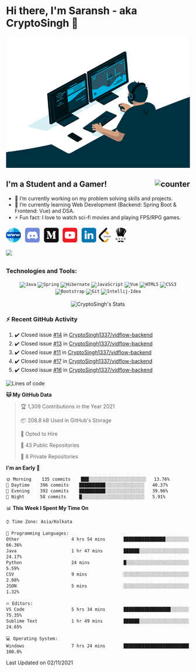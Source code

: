 # Hi there, I'm Saransh - aka CryptoSingh 👋

<div align="center">
<img src="https://github.com/CryptoSingh1337/CryptoSingh1337/blob/master/icons/code.gif" height="360px" width="640px" alt="gif"/>
</div>

## I'm a Student and a Gamer!<img src="https://komarev.com/ghpvc/?username=cryptosingh1337" alt="counter" align="right"/>

- 🔭 I’m currently working on my problem solving skills and projects.
- 🌱 I’m currently learning Web Development (Backend: Spring Boot & Frontend: Vue) and DSA.
- ⚡ Fun fact: I love to watch sci-fi movies and playing FPS/RPG games.

<a href="https://saransh-kumar.online/" target="_blank"><img alt="website" height="40px" width="40px" src="./icons/world-wide-web.svg"/></a>&nbsp;&nbsp;
<a href="https://discord.gg/6efHuzv" target="_blank"><img alt="discord" height="40px" width="40px" src="https://raw.githubusercontent.com/edent/SuperTinyIcons/master/images/svg/discord.svg"/></a>&nbsp;&nbsp;
<a href="https://cryptosingh1337.medium.com/" target="_blank"><img alt="Medium" height="40px" width="40px" src="https://raw.githubusercontent.com/edent/SuperTinyIcons/master/images/svg/medium.svg"/></a>&nbsp;&nbsp;
<a href="https://youtube.com/cryptosingh" target="_blank"><img alt="youtube" height="40px" width="40px" src="https://raw.githubusercontent.com/edent/SuperTinyIcons/master/images/svg/youtube.svg"/></a>&nbsp;&nbsp;
<a href="https://linkedin.com/in/saransh-kumar-2k19/" target="_blank"><img alt="linkedin" height="40px" width="40px" src="https://raw.githubusercontent.com/edent/SuperTinyIcons/master/images/svg/linkedin.svg"/></a>
<a href="https://leetcode.com/cryptosingh/" target="_blank"><img alt="leetcode" height="40px" width="40px" src="./icons/leetcode.svg"/></a>
<a href="https://codechef.com/users/cryptosingh" target="_blank"><img alt="codechef" height="40px" width="40px" src="./icons/codechef.svg"/></a>
<br>
<br>
<a href="https://github.com/CryptoSingh1337/cryptosingh1337.github.io/raw/master/src/assets/resume/SaranshKumar-Resume.pdf" download>![](https://img.shields.io/badge/Download-R%C3%A9sum%C3%A9-blue?style=plastic)</a>

##

### Technologies and Tools:

<div align="center">
<code><img alt="Java" height="40px" width="40px" src="https://raw.githubusercontent.com/tomchen/stack-icons/master/logos/java.svg" title="Java"/></code>
<code><img alt="Spring" height="40px" width="40px" src="https://raw.githubusercontent.com/tomchen/stack-icons/master/logos/spring.svg" title="Spring"/></code>
<code><img alt="Hibernate" height="40px" width="40px" src="https://raw.githubusercontent.com/tomchen/stack-icons/master/logos/hibernate.svg" title="Hibernate"/></code>
<code><img alt="JavaScript" height="40px" width="40px" src="https://raw.githubusercontent.com/tomchen/stack-icons/master/logos/javascript.svg" title="JavaScript"/></code>
<code><img alt="Vue" height="40px" width="40px" src="https://raw.githubusercontent.com/tomchen/stack-icons/master/logos/vue.svg" title="Vue 3"/></code>
<code><img alt="HTML5" height="40px" width="40px" src="https://raw.githubusercontent.com/tomchen/stack-icons/master/logos/html-5.svg" title="HTML5"/></code>
<code><img alt="CSS3" height="40px" width="40px" src="https://raw.githubusercontent.com/tomchen/stack-icons/master/logos/css-3.svg" title="CSS3"/></code>
<code><img alt="Bootstrap" height="40px" width="40px" src="https://raw.githubusercontent.com/tomchen/stack-icons/master/logos/bootstrap.svg" title="Bootstrap"/></code>
<code><img alt="Git" height="40px" width="40px" src="https://raw.githubusercontent.com/tomchen/stack-icons/master/logos/git-icon.svg" title="Git"/></code>
<code><img alt="Intellij-Idea" height="40px" width="40px" src="https://raw.githubusercontent.com/tomchen/stack-icons/master/logos/intellij-idea.svg" title="Intellij-IDEA"/></code>
</div>
<br>
<div align="center">
<img  alt="CryptoSingh's Stats" src="https://github-readme-stats.vercel.app/api?username=CryptoSingh1337&show_icons=true&bg_color=FFFFFF&title_color=003140&icon_color=003140&text_color=0486AA" title="Stats"/>
</div>

### ⚡ Recent GitHub Activity

<!--RECENT_ACTIVITY:start-->

1. ✔️ Closed issue [#14](https://github.com/CryptoSingh1337/vidflow-backend/issues/14) in [CryptoSingh1337/vidflow-backend](https://github.com/CryptoSingh1337/vidflow-backend)
2. ✔️ Closed issue [#13](https://github.com/CryptoSingh1337/vidflow-backend/issues/13) in [CryptoSingh1337/vidflow-backend](https://github.com/CryptoSingh1337/vidflow-backend)
3. ✔️ Closed issue [#11](https://github.com/CryptoSingh1337/vidflow-backend/issues/11) in [CryptoSingh1337/vidflow-backend](https://github.com/CryptoSingh1337/vidflow-backend)
4. ✔️ Closed issue [#17](https://github.com/CryptoSingh1337/vidflow-backend/issues/17) in [CryptoSingh1337/vidflow-backend](https://github.com/CryptoSingh1337/vidflow-backend)
5. ✔️ Closed issue [#16](https://github.com/CryptoSingh1337/vidflow-backend/issues/16) in [CryptoSingh1337/vidflow-backend](https://github.com/CryptoSingh1337/vidflow-backend)
<!--RECENT_ACTIVITY:end-->

<!--START_SECTION:waka-->
![Lines of code](https://img.shields.io/badge/From%20Hello%20World%20I%27ve%20Written-407128%20lines%20of%20code-blue)

**🐱 My GitHub Data** 

> 🏆 1,309 Contributions in the Year 2021
 > 
> 📦 208.8 kB Used in GitHub's Storage 
 > 
> 💼 Opted to Hire
 > 
> 📜 43 Public Repositories 
 > 
> 🔑 8 Private Repositories  
 > 
**I'm an Early 🐤** 

```text
🌞 Morning    135 commits    ███░░░░░░░░░░░░░░░░░░░░░░   13.76% 
🌆 Daytime    396 commits    ██████████░░░░░░░░░░░░░░░   40.37% 
🌃 Evening    392 commits    ██████████░░░░░░░░░░░░░░░   39.96% 
🌙 Night      58 commits     █░░░░░░░░░░░░░░░░░░░░░░░░   5.91%

```


📊 **This Week I Spent My Time On** 

```text
⌚︎ Time Zone: Asia/Kolkata

💬 Programming Languages: 
Other                    4 hrs 54 mins       ████████████████░░░░░░░░░   66.36% 
Java                     1 hr 47 mins        ██████░░░░░░░░░░░░░░░░░░░   24.17% 
Python                   24 mins             █░░░░░░░░░░░░░░░░░░░░░░░░   5.59% 
CSV                      9 mins              ░░░░░░░░░░░░░░░░░░░░░░░░░   2.08% 
JSON                     5 mins              ░░░░░░░░░░░░░░░░░░░░░░░░░   1.32%

🔥 Editors: 
VS Code                  5 hrs 34 mins       ██████████████████░░░░░░░   75.35% 
Sublime Text             1 hr 49 mins        ██████░░░░░░░░░░░░░░░░░░░   24.65%

💻 Operating System: 
Windows                  7 hrs 24 mins       █████████████████████████   100.0%

```


 Last Updated on 02/11/2021
<!--END_SECTION:waka-->
